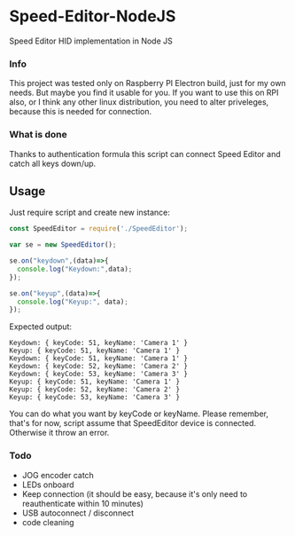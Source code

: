 # Speed-Editor-NodeJS
Speed Editor HID implementation in Node JS

### Info
This project was tested only on Raspberry PI Electron build, just for my own needs. But maybe you find it usable for you.
If you want to use this on RPI also, or I think any other linux distribution, you need to alter priveleges, because this is needed for connection.

### What is done
Thanks to authentication formula this script can connect Speed Editor and catch all keys down/up.

## Usage
Just require script and create new instance:
```js
const SpeedEditor = require('./SpeedEditor');

var se = new SpeedEditor();

se.on("keydown",(data)=>{
  console.log("Keydown:",data);
});

se.on("keyup",(data)=>{
  console.log("Keyup:", data);
});

```
Expected output:
```
Keydown: { keyCode: 51, keyName: 'Camera 1' }
Keyup: { keyCode: 51, keyName: 'Camera 1' }
Keydown: { keyCode: 51, keyName: 'Camera 1' }
Keydown: { keyCode: 52, keyName: 'Camera 2' }
Keydown: { keyCode: 53, keyName: 'Camera 3' }
Keyup: { keyCode: 51, keyName: 'Camera 1' }
Keyup: { keyCode: 52, keyName: 'Camera 2' }
Keyup: { keyCode: 53, keyName: 'Camera 3' }
```
You can do what you want by keyCode or keyName. Please remember, that's for now, script assume that SpeedEditor device is connected. Otherwise it throw an error.

### Todo
* JOG encoder catch
* LEDs onboard
* Keep connection (it should be easy, because it's only need to reauthenticate within 10 minutes)
* USB autoconnect / disconnect
* code cleaning 
